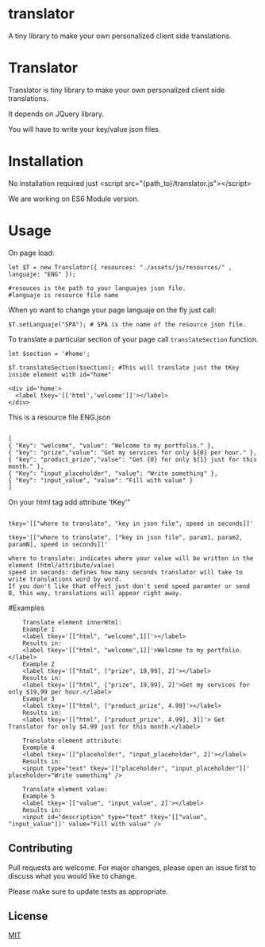 # translator
A tiny library to make your own personalized client side translations.
# Translator

Translator is tiny library to make your own personalized client side translations.

It depends on JQuery library.

You will have to write your key/value json files.

# Installation

No installation required just &lt;script src="{path_to}/translator.js"&gt;&lt;/script&gt;

We are working on ES6 Module version.

# Usage

On page load:

```
let $T = new Translator({ resources: "./assets/js/resources/" , languaje: "ENG" });

#resouces is the path to your languajes json file. 
#languaje is resource file name
```

When yo want to change your page languaje on the fly just call:

```
$T.setLanguaje("SPA"); # SPA is the name of the resource json file.
```

To translate a particular section of your page call `translateSection` function.

```
let $section = '#home';

$T.translateSection($section); #This will translate just the tKey inside element with id="home"

<div id='home'>
  <label tkey='[['html','welcome']]'></label>
</div>
```

This is a resource file ENG.json

```

[
{ "Key": "welcome", "value": "Welcome to my portfolio." },
{ "key": "prize","value": "Get my services for only ${0} per hour." },
{ "key": "product_prize","value": "Get {0} for only ${1} just for this month." },
{ "Key": "input_placeholder", "value": "Write something" },
{ "Key": "input_value", "value": "Fill with value" }
]

```
On your html tag add attribute 'tKey'"
```

tkey='[["where to translate", "key in json file", speed in seconds]]'

tkey='[["where to translate", ["key in json file", param1, param2, paramN], speed in seconds]]'

where to translate: indicates where your value will be written in the element (html/attribute/value)
speed in seconds: defines how many seconds translator will take to write translations word by word. 
If you don't like that effect just don't send speed paramter or send 0, this way, translations will appear right away.

```
#Examples
```
    Translate element innerHtml:
    Example 1
    <label tkey='[["html", "welcome",1]]'></label>
    Results in:
    <label tkey='[["html", "welcome",1]]'>Welcome to my portfolio.</label>
    Example 2
    <label tkey='[["html", ["prize", 19,99], 2]'></label>
    Results in:
    <label tkey='[["html", ["prize", 19,99], 2]'>Get my services for only $19,99 per hour.</label>
    Example 3
    <label tkey='[["html", ["product_prize", 4.99]'></label>
    Results in:
    <label tkey='[["html", ["product_prize", 4.99], 3]]'> Get Translator for only $4.99 just for this month.</label>
    
    Translate element attribute:
    Example 4
    <label tkey='[["placeholder", "input_placeholder", 2]'></label>
    Results in:
    <input type="text" tkey='[["placeholder", "input_placeholder"]]' placeholder="Write something" />
    
    Translate element value: 
    Example 5
    <label tkey='[["value", "input_value", 2]'></label>
    Results in:
    <input id="description" type="text" tkey='[["value", "input_value"]]' value="Fill with value" />
```
## Contributing
Pull requests are welcome. For major changes, please open an issue first to discuss what you would like to change.

Please make sure to update tests as appropriate.

## License

[MIT](https://choosealicense.com/licenses/mit/)

